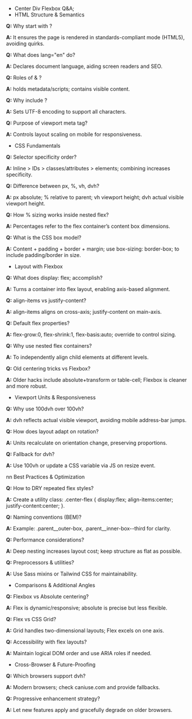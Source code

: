 - Center Div Flexbox Q&A;
- HTML Structure & Semantics

**Q:** Why start with <!DOCTYPE html>?

**A:** It ensures the page is rendered in standards-compliant mode (HTML5), avoiding quirks.

**Q:** What does lang="en" do?

**A:** Declares document language, aiding screen readers and SEO.

**Q:** Roles of <head> & <body>?

**A:** <head> holds metadata/scripts; <body> contains visible content.

**Q:** Why include <meta charset="UTF-8">?

**A:** Sets UTF-8 encoding to support all characters.

**Q:** Purpose of viewport meta tag?

**A:** Controls layout scaling on mobile for responsiveness.

- CSS Fundamentals

**Q:** Selector specificity order?

**A:** Inline > IDs > classes/attributes > elements; combining increases specificity.

**Q:** Difference between px, %, vh, dvh?

**A:** px absolute; % relative to parent; vh viewport height; dvh actual visible viewport height.

**Q:** How % sizing works inside nested flex?

**A:** Percentages refer to the flex container’s content box dimensions.

**Q:** What is the CSS box model?

**A:** Content + padding + border + margin; use box-sizing: border-box; to include padding/border in size.

- Layout with Flexbox

**Q:** What does display: flex; accomplish?

**A:** Turns a container into flex layout, enabling axis-based alignment.

**Q:** align-items vs justify-content?

**A:** align-items aligns on cross-axis; justify-content on main-axis.

**Q:** Default flex properties?

**A:** flex-grow:0, flex-shrink:1, flex-basis:auto; override to control sizing.

**Q:** Why use nested flex containers?

**A:** To independently align child elements at different levels.

**Q:** Old centering tricks vs Flexbox?

**A:** Older hacks include absolute+transform or table-cell; Flexbox is cleaner and more robust.

- Viewport Units & Responsiveness

**Q:** Why use 100dvh over 100vh?

**A:** dvh reflects actual visible viewport, avoiding mobile address-bar jumps.

**Q:** How does layout adapt on rotation?

**A:** Units recalculate on orientation change, preserving proportions.

**Q:** Fallback for dvh?

**A:** Use 100vh or update a CSS variable via JS on resize event.

nn Best Practices & Optimization

**Q:** How to DRY repeated flex styles?

**A:** Create a utility class: .center-flex { display:flex; align-items:center; justify-content:center; }.

**Q:** Naming conventions (BEM)?

**A:** Example: .parent\_\_outer-box, .parent\_\_inner-box--third for clarity.

**Q:** Performance considerations?

**A:** Deep nesting increases layout cost; keep structure as flat as possible.

**Q:** Preprocessors & utilities?

**A:** Use Sass mixins or Tailwind CSS for maintainability.

- Comparisons & Additional Angles

**Q:** Flexbox vs Absolute centering?

**A:** Flex is dynamic/responsive; absolute is precise but less flexible.

**Q:** Flex vs CSS Grid?

**A:** Grid handles two-dimensional layouts; Flex excels on one axis.

**Q:** Accessibility with flex layouts?

**A:** Maintain logical DOM order and use ARIA roles if needed.

- Cross-Browser & Future-Proofing

**Q:** Which browsers support dvh?

**A:** Modern browsers; check caniuse.com and provide fallbacks.

**Q:** Progressive enhancement strategy?

**A:** Let new features apply and gracefully degrade on older browsers.
